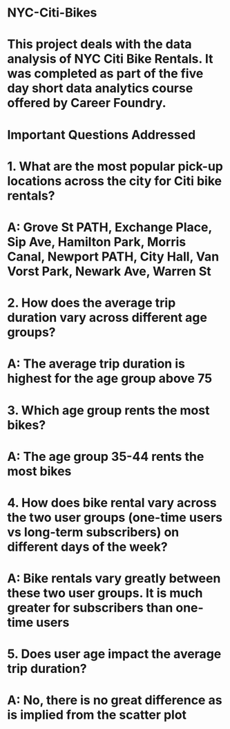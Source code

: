 # NYC-Citi-Bikes

# This project deals with the data analysis of NYC Citi Bike Rentals. It was completed as part of the five day short data analytics course offered by Career Foundry.

# Important Questions Addressed

# 1. What are the most popular pick-up locations across the city for Citi bike rentals?

# A: Grove St PATH, Exchange Place, Sip Ave, Hamilton Park, Morris Canal, Newport PATH, City Hall, Van Vorst Park, Newark Ave, Warren St

# 2. How does the average trip duration vary across different age groups?

# A: The average trip duration is highest for the age group above 75

# 3. Which age group rents the most bikes?

# A: The age group 35-44 rents the most bikes

# 4. How does bike rental vary across the two user groups (one-time users vs long-term subscribers) on different days of the week?

# A: Bike rentals vary greatly between these two user groups. It is much greater for subscribers than one-time users

# 5. Does user age impact the average trip duration?

# A: No, there is no great difference as is implied from the scatter plot
